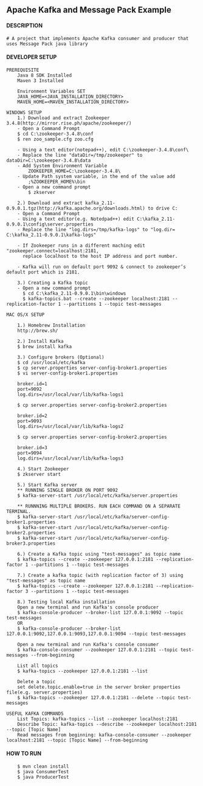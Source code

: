 ## Apache Kafka and Message Pack Example

#### DESCRIPTION
    # A project that implements Apache Kafka consumer and producer that uses Message Pack java library

#### DEVELOPER SETUP
    PREREQUISITE
        Java 8 SDK Installed
        Maven 3 Installed
        
        Environment Variables SET
        JAVA_HOME=<JAVA_INSTALLATION_DIRECTORY>
        MAVEN_HOME=<MAVEN_INSTALLATION_DIRECTORY>
        
    WINDOWS SETUP
        1.) Download and extract Zookeeper 3.4.8(http://mirror.rise.ph/apache/zookeeper/)
        - Open a Command Prompt
        $ cd C:\zookeeper-3.4.8\conf
        $ ren zoo_sample.cfg zoo.cfg
        
        - Using a text editor(notepad++), edit C:\zookeeper-3.4.8\conf\
        - Replace the line "dataDir=/tmp/zookeeper" to dataDir=C:\zookeeper-3.4.8\data
        - Add System Environment Variable 
            ZOOKEEPER_HOME=C:\zookeeper-3.4.8\
        - Update Path system variable, in the end of the value add
            ;%ZOOKEEPER_HOME%\bin
        - Open a new command prompt
            $ zkserver
            
        2.) Download and extract kafka_2.11-0.9.0.1.tgz(http://kafka.apache.org/downloads.html) to drive C:
        - Open a Command Prompt
        - Using a text editor(e.g. Notedpad++) edit C:\kafka_2.11-0.9.0.1\config\server.properties
        - Replace the line "log.dirs=/tmp/kafka-logs" to "log.dir= C:\kafka_2.11-0.9.0.1\kafka-logs"
        
        - If Zookeeper runs in a different maching edit "zookeeper.connect=localhost:2181, 
          replace localhost to the host IP address and port number. 
          
        - Kafka will run on default port 9092 & connect to zookeeper’s default port which is 2181.
        
        3.) Creating a Kafka topic
        - Open a new command prompt 
          $ cd C:\kafka_2.11-0.9.0.1\bin\windows
          $ kafka-topics.bat --create --zookeeper localhost:2181 --replication-factor 1 --partitions 1 --topic test-messages

    MAC OS/X SETUP
    
        1.) Homebrew Installation
        http://brew.sh/
        
        2.) Install Kafka
        $ brew install kafka
       
        3.) Configure brokers (Optional)
        $ cd /usr/local/etc/kafka
        $ cp server.properties server-config-broker1.properties
        $ vi server-config-broker1.properties

        broker.id=1
        port=9092
        log.dirs=/usr/local/var/lib/kafka-logs1
            
        $ cp server.properties server-config-broker2.properties
          
        broker.id=2
        port=9093
        log.dirs=/usr/local/var/lib/kafka-logs2
            
        $ cp server.properties server-config-broker2.properties
            
        broker.id=3
        port=9094
        log.dirs=/usr/local/var/lib/kafka-logs3

        4.) Start Zookeeper
        $ zkserver start

        5.) Start Kafka server
        ** RUNNING SINGLE BROKER ON PORT 9092
        $ kafka-server-start /usr/local/etc/kafka/server.properties
          
        ** RUNNNING MULTIPLE BROKERS. RUN EACH COMMAND ON A SEPARATE TERMINAL.
        $ kafka-server-start /usr/local/etc/kafka/server-config-broker1.properties
        $ kafka-server-start /usr/local/etc/kafka/server-config-broker2.properties
        $ kafka-server-start /usr/local/etc/kafka/server-config-broker3.properties
        
        6.) Create a Kafka topic using "test-messages" as topic name
        $ kafka-topics --create --zookeeper 127.0.0.1:2181 --replication-factor 1 --partitions 1 --topic test-messages

        7.) Create a kafka topic (with replication factor of 3) using "test-messages" as topic name
        $ kafka-topics --create --zookeeper 127.0.0.1:2181 --replication-factor 3 --partitions 1 --topic test-messages

        8.) Testing local Kafka installation
        Open a new terminal and run Kafka's console producer
        $ kafka-console-producer --broker-list 127.0.0.1:9092 --topic test-messages
        OR
        $ kafka-console-producer --broker-list 127.0.0.1:9092,127.0.0.1:9093,127.0.0.1:9094 --topic test-messages 

        Open a new terminal and run Kafka's console consumer
        $ kafka-console-consumer --zookeeper 127.0.0.1:2181 --topic test-messages --from-beginning
              
        List all topics
        $ kafka-topics --zookeeper 127.0.0.1:2181 --list
              
        Delete a topic
        set delete.topic.enable=true in the server broker properties file(e.g. server.properties)
        $ kafka-topics --zookeeper 127.0.0.1:2181 --delete --topic test-messages
        
    USEFUL KAFKA COMMANDS
        List Topics: kafka-topics --list --zookeeper localhost:2181
        Describe Topic: kafka-topics --describe --zookeeper localhost:2181 --topic [Topic Name]
        Read messages from beginning: kafka-console-consumer --zookeeper localhost:2181 --topic [Topic Name] --from-beginning

#### HOW TO RUN
        $ mvn clean install 
        $ java ConsumerTest
        $ java ProducerTest